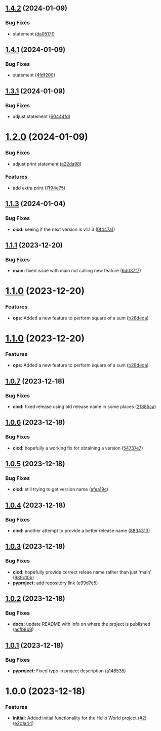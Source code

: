 ## [1.4.2](https://github.com/keatincf/py-hello-world-keatincf/compare/v1.4.1...v1.4.2) (2024-01-09)


### Bug Fixes

* statement ([da0517f](https://github.com/keatincf/py-hello-world-keatincf/commit/da0517fb8ec7accf85097e589d29deebd9a9a1c2))

## [1.4.1](https://github.com/keatincf/py-hello-world-keatincf/compare/v1.4.0...v1.4.1) (2024-01-09)


### Bug Fixes

* statement ([4fdf200](https://github.com/keatincf/py-hello-world-keatincf/commit/4fdf20015d31d6ae7fb71321baefb9180e88396b))

## [1.3.1](https://github.com/keatincf/py-hello-world-keatincf/compare/v1.3.0...v1.3.1) (2024-01-09)


### Bug Fixes

* adjust statement ([60444fd](https://github.com/keatincf/py-hello-world-keatincf/commit/60444fdeb3fdcf8f47b3f16faadadb59121c65e5))

# [1.2.0](https://github.com/keatincf/py-hello-world-keatincf/compare/v1.1.3...v1.2.0) (2024-01-09)


### Bug Fixes

* adjust print statement ([a22da98](https://github.com/keatincf/py-hello-world-keatincf/commit/a22da9802be7c1d220099f43e2727ca40be72be4))


### Features

* add extra print ([7f94e75](https://github.com/keatincf/py-hello-world-keatincf/commit/7f94e7587fde642d1635e37bb8d2b80ab40e4cb9))

## [1.1.3](https://github.com/keatincf/py-hello-world-keatincf/compare/v1.1.2...v1.1.3) (2024-01-04)


### Bug Fixes

* **cicd:** seeing if the next version is v1.1.3 ([0f447a1](https://github.com/keatincf/py-hello-world-keatincf/commit/0f447a1abb03e4e595f2de991fdf15621203e980))

## [1.1.1](https://github.com/keatincf/py-hello-world-keatincf/compare/v1.1.0...v1.1.1) (2023-12-20)


### Bug Fixes

* **main:** fixed issue with main not calling new feature ([6d037f7](https://github.com/keatincf/py-hello-world-keatincf/commit/6d037f7078e04bc536f43a11168d98c055c71c60))

# [1.1.0](https://github.com/keatincf/py-hello-world-keatincf/compare/v1.0.7...v1.1.0) (2023-12-20)


### Features

* **ops:** Added a new feature to perform square of a sum ([b28deda](https://github.com/keatincf/py-hello-world-keatincf/commit/b28deda0e56866b2344c0a164ffed95f1105fe63))

# [1.1.0](https://github.com/keatincf/py-hello-world-keatincf/compare/v1.0.7...v1.1.0) (2023-12-20)


### Features

* **ops:** Added a new feature to perform square of a sum ([b28deda](https://github.com/keatincf/py-hello-world-keatincf/commit/b28deda0e56866b2344c0a164ffed95f1105fe63))

## [1.0.7](https://github.com/keatincf/py-hello-world-keatincf/compare/v1.0.6...v1.0.7) (2023-12-18)


### Bug Fixes

* **cicd:** fixed release using old release name in some places ([21885ca](https://github.com/keatincf/py-hello-world-keatincf/commit/21885ca2109789cd23b972924423d3538ef581aa))

## [1.0.6](https://github.com/keatincf/py-hello-world-keatincf/compare/v1.0.5...v1.0.6) (2023-12-18)


### Bug Fixes

* **cicd:** hopefully a working fix for obtaining a version ([54737e7](https://github.com/keatincf/py-hello-world-keatincf/commit/54737e788da2a185caa288e99561229381ccf913))

## [1.0.5](https://github.com/keatincf/py-hello-world-keatincf/compare/v1.0.4...v1.0.5) (2023-12-18)


### Bug Fixes

* **cicd:** still trying to get version name ([afea19c](https://github.com/keatincf/py-hello-world-keatincf/commit/afea19c168ba56697beb893e569314814b0dce7d))

## [1.0.4](https://github.com/keatincf/py-hello-world-keatincf/compare/v1.0.3...v1.0.4) (2023-12-18)


### Bug Fixes

* **cicd:** another attempt to provide a better release name ([8834313](https://github.com/keatincf/py-hello-world-keatincf/commit/8834313ba247e34b16445eede043b721fffd57d7))

## [1.0.3](https://github.com/keatincf/py-hello-world-keatincf/compare/v1.0.2...v1.0.3) (2023-12-18)


### Bug Fixes

* **cicd:** hopefully provide correct releae name rather than just 'main' ([989c10b](https://github.com/keatincf/py-hello-world-keatincf/commit/989c10ba377e5a38ef36bc754d9a9edc9c531294))
* **pyproject:** add repository link ([e99d7e5](https://github.com/keatincf/py-hello-world-keatincf/commit/e99d7e5f5588ef782576e7bd447f499cd719b6aa))

## [1.0.2](https://github.com/keatincf/py-hello-world-keatincf/compare/v1.0.1...v1.0.2) (2023-12-18)


### Bug Fixes

* **docs:** update README with info on where the project is published ([acfb8b8](https://github.com/keatincf/py-hello-world-keatincf/commit/acfb8b8b43cb19aa967df906b16959758dc64c75))

## [1.0.1](https://github.com/keatincf/py-hello-world-keatincf/compare/v1.0.0...v1.0.1) (2023-12-18)


### Bug Fixes

* **pyproject:** Fixed typo in project description ([a146535](https://github.com/keatincf/py-hello-world-keatincf/commit/a1465351475caab92d198f1a8aa74c3f59c8326e))

# 1.0.0 (2023-12-18)


### Features

* **initial:** Added initial functionality for the Hello World project ([#2](https://github.com/keatincf/py-hello-world-keatincf/issues/2)) ([e2c1a44](https://github.com/keatincf/py-hello-world-keatincf/commit/e2c1a44d6c6df259d3c294fa8ed4fe6507585a7d))
